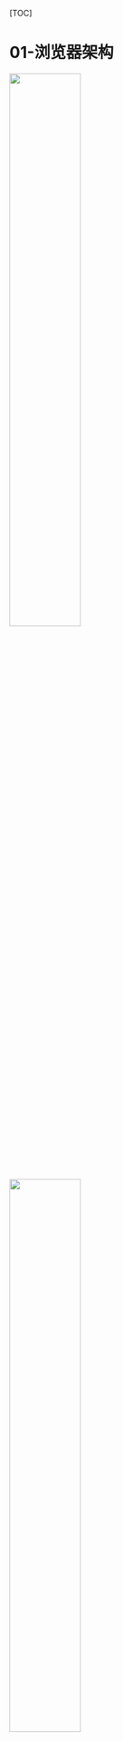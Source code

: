 [TOC]
# 01-浏览器架构

<img src="./static/浏览器/单进程.png" width="50%">
<img src="./static/浏览器/早期多进程2008.png" width="50%">
<img src="./static/浏览器/目前架构.png" width="50%">
<img src="./static/浏览器/浏览器未来架构.png" width="50%">


# 02-TCP协议：如何保证页面文件能被完整送达浏览器？
 - 互联⽹中的数据是通过数据包来传输的，数据包在传输-过程中容易丢失或出错。 
 - IP负责把数据包送达⽬的主机。 
 - UDP负责把数据包送达具体应⽤。
 - ⽽TCP保证了数据完整地传输，它的连接可分为三个阶段：建⽴连接、传输数据和断开连接。

# 03-HTTP请请求求流流程程：：为什么很多站点第⼆次打开速度会很快？

 <img src="./static/浏览器/http请求流程.png" width="50%">


# 04-导航流程：：从输⼊URL到⻚⾯展⽰，这中间发⽣了什么？
 <img src="./static/浏览器/url到页面展示流程.png" width="50%">
 
# 05-渲染流程（上）：HTML、CSS和JavaScript，是如何变成⻚⾯的？

 <img src="./static/浏览器/三剑客关系图.png" width="50%">

 <img src="./static/浏览器/渲染流程.png" width="50%">

渲染事件顺序：构建DOM树、样式计算、布局阶段、分层、绘制、分块、光栅化和合成


1. 渲染进程将HTML内容转换为能够读懂的DOM树结构。 
<img src="./static/浏览器/浏览器渲染1.png" width="50%">

2. 渲染引擎将CSS样式表转化为浏览器可以理解的styleSheets，计算出DOM节点的样式。
 <img src="./static/浏览器/浏览器渲染2.png" width="50%">

3. 创建布布局局树树，并计算元素的布局信息。
 <img src="./static/浏览器/浏览器渲染3.png" width="50%">


4. 对布局树进⾏分层，并⽣成分层树。 

 <img src="./static/浏览器/浏览器渲染4.png" width="50%">

5. 为每个图层⽣成绘制列表，并将其提交到合成线程。 
6. 合成线程将图层分成图图块块，并在光栅化线程池中将图块转换成位图。 
 <img src="./static/浏览器/浏览器渲染5.png" width="50%">

7. 合成线程发送绘制图块命令DrawQuad给浏览器进程。 
8. 浏览器进程根据DrawQuad消息⽣⽣成成⻚⻚⾯⾯，并显⽰到显⽰器上


> 相关概念

重排：修改元素的**⼏何位置**属性，例如改变元素的宽度、⾼度 等，那么浏览器会触发**重新布局**，解析之后的⼀系列⼦阶段，这个过程就叫重排。
 <img src="./static/浏览器/重排.png" width="50%">

重绘:如果修改了元素的背景颜⾊，那么布局阶段将不会被执⾏，因为并没有引起⼏何位置的变换，所以就直接进⼊了绘制阶段，然后执⾏之后的⼀系列⼦阶段，这个过程就叫重绘。相较于重排操作，重绘省去了布局和和分层阶段
 <img src="./static/浏览器/重绘.png" width="50%">

合成:使⽤了CSS的transform来实现动画效果，这可以避开重排和重绘阶段，直接在⾮主线程上 执⾏合成动画操作。这样的效率是最⾼的，因为是在⾮主线程上合成，并没有占⽤主线程的资源，另外也避开了布局和绘制两个⼦阶段。
 <img src="./static/浏览器/合成.png" width="50%">


# 15--重剑⽆锋，，⼤巧不⼯：：javascript面向对象

> 封装

> 继承

> 多态